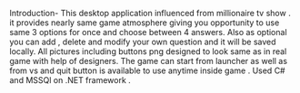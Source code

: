 Introduction- This desktop application influenced from millionaire tv show . 
it provides nearly same game atmosphere giving you opportunity to use same 3 options for once and choose between 4 answers.
Also as optional you can add , delete and modify your own question and it will be saved locally.
All pictures including buttons png designed to look same as in real game 
with help of designers. 
The game can start from launcher as well as from vs and quit button is available to use anytime inside game . 
Used C# and MSSQl on .NET framework .
